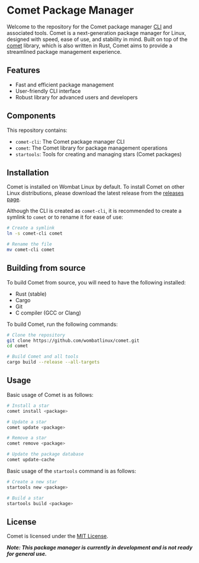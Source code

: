 # Comet Package Manager

Welcome to the repository for the Comet package manager [CLI](comet-cli/README.md) and associated tools. Comet is a 
next-generation package manager for Linux, designed with speed, ease of use, and stability in mind. Built on top of the 
[comet](comet/README.md) library, which is also written in Rust, Comet aims to provide a streamlined package management 
experience.

## Features
- Fast and efficient package management
- User-friendly CLI interface
- Robust library for advanced users and developers

## Components
This repository contains:
- `comet-cli`: The Comet package manager CLI
- `comet`: The Comet library for package management operations
- `startools`: Tools for creating and managing stars (Comet packages)

## Installation
Comet is installed on Wombat Linux by default. To install Comet on other Linux distributions, please download the
latest release from the [releases page](https://github.com/wombatlinux/comet/releases).

Although the CLI is created as `comet-cli`, it is recommended to create a symlink to `comet` or to rename it for ease of use:
```bash
# Create a symlink
ln -s comet-cli comet

# Rename the file
mv comet-cli comet
```

## Building from source
To build Comet from source, you will need to have the following installed:
- Rust (stable)
- Cargo
- Git
- C compiler (GCC or Clang)

To build Comet, run the following commands:
```bash
# Clone the repository
git clone https://github.com/wombatlinux/comet.git
cd comet

# Build Comet and all tools
cargo build --release --all-targets
```

## Usage
Basic usage of Comet is as follows:
```bash
# Install a star
comet install <package>

# Update a star
comet update <package>

# Remove a star
comet remove <package>

# Update the package database
comet update-cache
```

Basic usage of the `startools` command is as follows:
```bash
# Create a new star
startools new <package>

# Build a star
startools build <package>
```

## License
Comet is licensed under the [MIT License](LICENSE).

***Note: This package manager is currently in development and is not ready for general use.***
